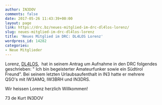 ```yaml
---
author: IN3DOV
comments: false
date: 2017-05-26 11:43:39+00:00
layout: page
link: https://drc.bz/neues-mitglied-im-drc-dl4los-lorenz/
slug: neues-mitglied-im-drc-dl4los-lorenz
title: 'Neues Mitglied im DRC: DL4LOS Lorenz'
wordpress_id: 14282
categories:
- Neue Mitglieder
---
```


Lorenz, [DL4LOS](http://sprachrepeater-landau.lima-city.de/photo.htm),  hat in seinem Antrag um Aufnahme in den DRC folgendes geschrieben: " Ich bin begeisterter Amateurfunker sowie ein Südtirol Freund". Bei seinem letzten Urlaubsaufenthalt in IN3 hatte er mehrere QSO's mit IW3AMQ, IW3BRH und IN3DRS.

Wir heissen Lorenz herzlich Willkommen!

73 de Kurt IN3DOV

